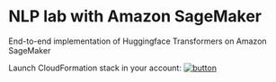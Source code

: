 # NLP lab with Amazon SageMaker
End-to-end implementation of Huggingface Transformers on Amazon SageMaker

Launch CloudFormation stack in your account: [![button](media/cloudformation-launch-stack.png)](https://console.aws.amazon.com/cloudformation#/stacks/new?stackName=mlflos-stack&templateURL=https://aws-mlops-workshop.s3-eu-west-1.amazonaws.com/reviews/stack/product.template.yaml)